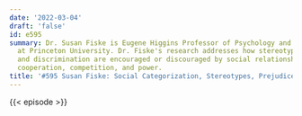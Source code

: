 ```yaml
---
date: '2022-03-04'
draft: 'false'
id: e595
summary: Dr. Susan Fiske is Eugene Higgins Professor of Psychology and Public Affairs
  at Princeton University. Dr. Fiske's research addresses how stereotyping, prejudice,
  and discrimination are encouraged or discouraged by social relationships, such as
  cooperation, competition, and power.
title: '#595 Susan Fiske: Social Categorization, Stereotypes, Prejudice, and Discrimination'
---
```

{{< episode >}}

